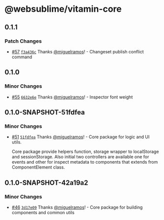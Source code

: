 # @websublime/vitamin-core

## 0.1.1

### Patch Changes

- [#57](https://github.com/websublime/vitamin/pull/57) [`f3a436c`](https://github.com/websublime/vitamin/commit/f3a436c4c7116154a60f3e328adadd766e532e8b) Thanks [@miguelramos](https://github.com/miguelramos)! - Changeset publish conflict command

## 0.1.0

### Minor Changes

- [#55](https://github.com/websublime/vitamin/pull/55) [`6632e6e`](https://github.com/websublime/vitamin/commit/6632e6ef01590377e704d10342c658db3519e313) Thanks [@miguelramos](https://github.com/miguelramos)! - Inspector font weight

## 0.1.0-SNAPSHOT-51fdfea

### Minor Changes

- [#51](https://github.com/websublime/vitamin/pull/51) [`51fdfea`](https://github.com/websublime/vitamin/commit/51fdfea6a4899d495ca9cc116d807483b9b854cd) Thanks [@miguelramos](https://github.com/miguelramos)! - Core package for logic and UI utils.

  Core package provide helpers function, storage wrapper to localStorage and sessionStorage. Also initial two controllers
  are available one for events and other for inspect metadata to components that extends from ComponentElement class.

## 0.1.0-SNAPSHOT-42a19a2

### Minor Changes

- [#46](https://github.com/websublime/vitamin/pull/46) [`3d17e09`](https://github.com/websublime/vitamin/commit/3d17e09c50136e9c520bc70b61583f237f4eab58) Thanks [@miguelramos](https://github.com/miguelramos)! - Core package for building components and common utils
